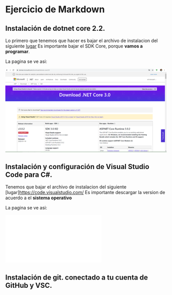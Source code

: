 # Ejercicio de Markdown

## Instalación de dotnet core 2.2.
Lo primero que tenemos que hacer 
es bajar el archivo de instalacion del siguiente 
[lugar](https://dotnet.microsoft.com/download/dotnet-core/3.0)
Es importante bajar el SDK Core, porque **vamos a programar**.

La pagina se ve asi: 

![sadsa](./img/net.PNG)

## Instalación y configuración de Visual Studio Code para C#.
Tenemos que bajar el archivo de instalacion del siguiente 
[lugar]https://code.visualstudio.com/
Es importante descargar la version de acuerdo a el **sistema
operativo**

La pagina se ve asi:

![sadsa](./imgVSC/net.PGN)


## Instalación de git. conectado a tu cuenta de GitHub y VSC.